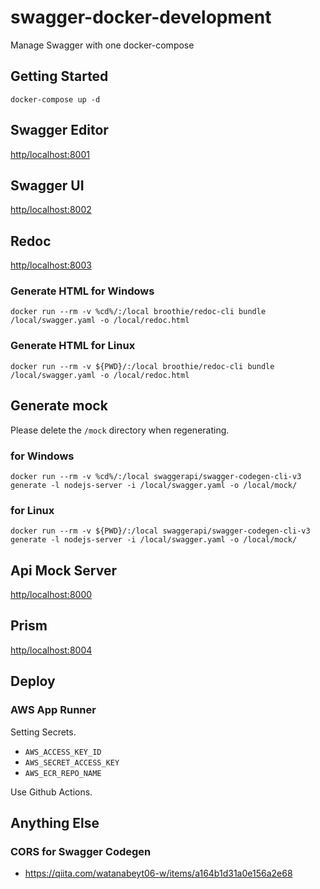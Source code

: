 # swagger-docker-development
Manage Swagger with one docker-compose

## Getting Started

`docker-compose up -d`

## Swagger Editor

[http/localhost:8001](http/localhost:8001)

## Swagger UI

[http/localhost:8002](http/localhost:8002)

## Redoc

[http/localhost:8003](http/localhost:8003)

### Generate HTML for Windows
`docker run --rm -v %cd%/:/local broothie/redoc-cli bundle /local/swagger.yaml -o /local/redoc.html`

### Generate HTML for Linux
`docker run --rm -v ${PWD}/:/local broothie/redoc-cli bundle /local/swagger.yaml -o /local/redoc.html`

## Generate mock

Please delete the `/mock` directory when regenerating.

### for Windows
`docker run --rm -v %cd%/:/local swaggerapi/swagger-codegen-cli-v3 generate -l nodejs-server -i /local/swagger.yaml -o /local/mock/`

### for Linux
`docker run --rm -v ${PWD}/:/local swaggerapi/swagger-codegen-cli-v3 generate -l nodejs-server -i /local/swagger.yaml -o /local/mock/`

## Api Mock Server

[http/localhost:8000](http/localhost:8000)

## Prism

[http/localhost:8004](http/localhost:8004)

## Deploy

### AWS App Runner

Setting Secrets.

* `AWS_ACCESS_KEY_ID`
* `AWS_SECRET_ACCESS_KEY`
* `AWS_ECR_REPO_NAME`

Use Github Actions.

## Anything Else

### CORS for Swagger Codegen
* https://qiita.com/watanabeyt06-w/items/a164b1d31a0e156a2e68
